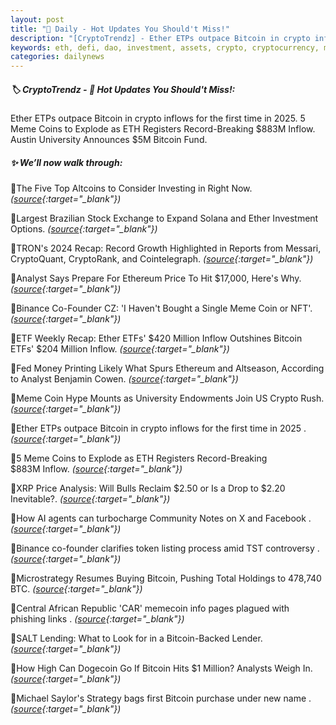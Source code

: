 ```yaml
---
layout: post
title: "🌇 Daily - Hot Updates You Should't Miss!"
description: "[CryptoTrendz] - Ether ETPs outpace Bitcoin in crypto inflows for the first time in 2025. 5 Meme Coins to Explode as ETH Registers Record-Breaking $883M Inflow. Austin University Announces $5M Bitcoin Fund."
keywords: eth, defi, dao, investment, assets, crypto, cryptocurrency, market, blockchains, altcoins
categories: dailynews
---
```


##### 🏷️  CryptoTrendz - 📌 *Hot Updates You Should't Miss!:*

Ether ETPs outpace Bitcoin in crypto inflows for the first time in 2025. 5 Meme Coins to Explode as ETH Registers Record-Breaking $883M Inflow. Austin University Announces $5M Bitcoin Fund.

##### ✨ *We’ll now walk through:*


🔹The Five Top Altcoins to Consider Investing in Right Now. *([source](https://s.avyag.com/xoqd){:target="_blank"})*

🔹Largest Brazilian Stock Exchange to Expand Solana and Ether Investment Options. *([source](https://s.avyag.com/0bxi){:target="_blank"})*

🔹TRON's 2024 Recap: Record Growth Highlighted in Reports from Messari, CryptoQuant, CryptoRank, and Cointelegraph. *([source](https://s.avyag.com/1nuh){:target="_blank"})*

🔹Analyst Says Prepare For Ethereum Price To Hit $17,000, Here's Why. *([source](https://s.avyag.com/yes4){:target="_blank"})*

🔹Binance Co-Founder CZ: 'I Haven't Bought a Single Meme Coin or NFT'. *([source](https://s.avyag.com/3vna){:target="_blank"})*

🔹ETF Weekly Recap: Ether ETFs' $420 Million Inflow Outshines Bitcoin ETFs' $204 Million Inflow. *([source](https://s.avyag.com/6hlp){:target="_blank"})*

🔹Fed Money Printing Likely What Spurs Ethereum and Altseason, According to Analyst Benjamin Cowen. *([source](https://s.avyag.com/bz20){:target="_blank"})*

🔹Meme Coin Hype Mounts as University Endowments Join US Crypto Rush. *([source](https://s.avyag.com/mne8){:target="_blank"})*

🔹Ether ETPs outpace Bitcoin in crypto inflows for the first time in 2025 . *([source](https://s.avyag.com/ob9l){:target="_blank"})*

🔹5 Meme Coins to Explode as ETH Registers Record-Breaking $883M Inflow. *([source](https://s.avyag.com/fjmf){:target="_blank"})*

🔹XRP Price Analysis: Will Bulls Reclaim $2.50 or Is a Drop to $2.20 Inevitable?. *([source](https://s.avyag.com/t9iu){:target="_blank"})*

🔹How AI agents can turbocharge Community Notes on X and Facebook . *([source](https://s.avyag.com/c9tt){:target="_blank"})*

🔹Binance co-founder clarifies token listing process amid TST controversy . *([source](https://s.avyag.com/0nfk){:target="_blank"})*

🔹Microstrategy Resumes Buying Bitcoin, Pushing Total Holdings to 478,740 BTC. *([source](https://s.avyag.com/4bs9){:target="_blank"})*

🔹Central African Republic 'CAR' memecoin info pages plagued with phishing links . *([source](https://s.avyag.com/u41e){:target="_blank"})*

🔹SALT Lending: What to Look for in a Bitcoin-Backed Lender. *([source](https://s.avyag.com/el0m){:target="_blank"})*

🔹How High Can Dogecoin Go If Bitcoin Hits $1 Million? Analysts Weigh In. *([source](https://s.avyag.com/1kk7){:target="_blank"})*

🔹Michael Saylor's Strategy bags first Bitcoin purchase under new name . *([source](https://s.avyag.com/kx1e){:target="_blank"})*
